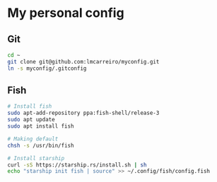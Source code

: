 # My personal config

## Git

```bash
cd ~
git clone git@github.com:lmcarreiro/myconfig.git
ln -s myconfig/.gitconfig
```

## Fish

```bash
# Install fish
sudo apt-add-repository ppa:fish-shell/release-3
sudo apt update
sudo apt install fish

# Making default
chsh -s /usr/bin/fish

# Install starship
curl -sS https://starship.rs/install.sh | sh
echo "starship init fish | source" >> ~/.config/fish/config.fish
```